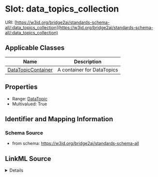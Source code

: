 # Slot: data_topics_collection

URI: [https://w3id.org/bridge2ai/standards-schema-all/:data_topics_collection](https://w3id.org/bridge2ai/standards-schema-all/:data_topics_collection)



<!-- no inheritance hierarchy -->




## Applicable Classes

| Name | Description |
| --- | --- |
[DataTopicContainer](DataTopicContainer.md) | A container for DataTopics






## Properties

* Range: [DataTopic](DataTopic.md)
* Multivalued: True








## Identifier and Mapping Information







### Schema Source


* from schema: https://w3id.org/bridge2ai/standards-schema-all




## LinkML Source

<details>
```yaml
name: data_topics_collection
from_schema: https://w3id.org/bridge2ai/standards-schema-all
rank: 1000
multivalued: true
alias: data_topics_collection
domain_of:
- DataTopicContainer
range: DataTopic
inlined: true
inlined_as_list: true

```
</details>